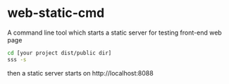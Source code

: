 # web-static-cmd
A command line tool which starts a static server for testing front-end web page

```bash
cd [your project dist/public dir]
sss -s
```
then a static server starts on http://localhost:8088